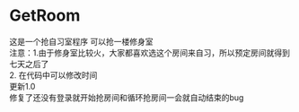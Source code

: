 # GetRoom
这是一个抢自习室程序
可以抢一楼修身室  
注意：1.由于修身室比较火，大家都喜欢选这个房间来自习，所以预定房间就得到七天之后了  
    2. 在代码中可以修改时间  
更新1.0  
修复了还没有登录就开始抢房间和循环抢房间一会就自动结束的bug
